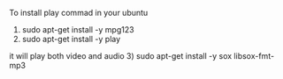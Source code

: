 To install play commad in your ubuntu 
1) sudo apt-get install -y mpg123
2) sudo apt-get install -y play

it will play both video and audio
3) sudo apt-get install -y sox libsox-fmt-mp3 


